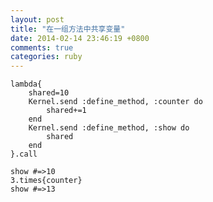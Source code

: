 ```yaml
---
layout: post
title: "在一组方法中共享变量"
date: 2014-02-14 23:46:19 +0800
comments: true
categories: ruby
---
```


	lambda{
		shared=10
		Kernel.send :define_method, :counter do
			shared+=1
		end
		Kernel.send :define_method, :show do
			shared
		end
	}.call
	
	show #=>10
	3.times{counter}
	show #=>13